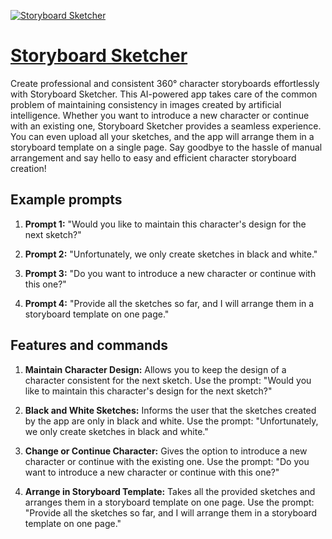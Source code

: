 [![Storyboard Sketcher](https://files.oaiusercontent.com/file-u0F0zndnazV3WlTregrDs8dj?se=2123-10-16T01%3A27%3A45Z&sp=r&sv=2021-08-06&sr=b&rscc=max-age%3D31536000%2C%20immutable&rscd=attachment%3B%20filename%3D07c8d8c1-088f-4a9f-853b-49271c8503c6.png&sig=yKApYD/tXEjZ4hwUFlnL8b0pKryHyv9B08EBCdQT8iI%3D)](https://chat.openai.com/g/g-uOxCUZnXk-storyboard-sketcher)

# [Storyboard Sketcher](https://chat.openai.com/g/g-uOxCUZnXk-storyboard-sketcher)

Create professional and consistent 360° character storyboards effortlessly with Storyboard Sketcher. This AI-powered app takes care of the common problem of maintaining consistency in images created by artificial intelligence. Whether you want to introduce a new character or continue with an existing one, Storyboard Sketcher provides a seamless experience. You can even upload all your sketches, and the app will arrange them in a storyboard template on a single page. Say goodbye to the hassle of manual arrangement and say hello to easy and efficient character storyboard creation!

## Example prompts

1. **Prompt 1:** "Would you like to maintain this character's design for the next sketch?"

2. **Prompt 2:** "Unfortunately, we only create sketches in black and white."

3. **Prompt 3:** "Do you want to introduce a new character or continue with this one?"

4. **Prompt 4:** "Provide all the sketches so far, and I will arrange them in a storyboard template on one page."

## Features and commands

1. **Maintain Character Design:** Allows you to keep the design of a character consistent for the next sketch. Use the prompt: "Would you like to maintain this character's design for the next sketch?"

2. **Black and White Sketches:** Informs the user that the sketches created by the app are only in black and white. Use the prompt: "Unfortunately, we only create sketches in black and white."

3. **Change or Continue Character:** Gives the option to introduce a new character or continue with the existing one. Use the prompt: "Do you want to introduce a new character or continue with this one?"

4. **Arrange in Storyboard Template:** Takes all the provided sketches and arranges them in a storyboard template on one page. Use the prompt: "Provide all the sketches so far, and I will arrange them in a storyboard template on one page."
